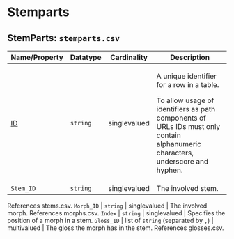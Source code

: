# Stemparts


## StemParts: `stemparts.csv`

Name/Property | Datatype | Cardinality | Description
 --- | --- | --- | --- 
[ID](http://cldf.clld.org/v1.0/terms.rdf#id) | `string` | singlevalued | <div> <p>A unique identifier for a row in a table.</p> <p> To allow usage of identifiers as path components of URLs IDs must only contain alphanumeric characters, underscore and hyphen. </p> </div> 
`Stem_ID` | `string` | singlevalued | The involved stem.
References stems.csv.
`Morph_ID` | `string` | singlevalued | The involved morph.
References morphs.csv.
`Index` | `string` | singlevalued | Specifies the position of a morph in a stem.
`Gloss_ID` | list of `string` (separated by `,`) | multivalued | The gloss the morph has in the stem.
References glosses.csv.